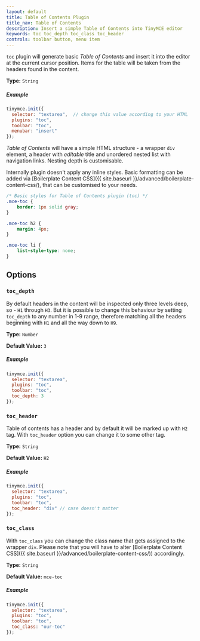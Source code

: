 ```yaml
---
layout: default
title: Table of Contents Plugin
title_nav: Table of Contents
description: Insert a simple Table of Contents into TinyMCE editor
keywords: toc toc_depth toc_class toc_header
controls: toolbar button, menu item
---
```


`toc` plugin will generate basic *Table of Contents* and insert it into the editor at the current cursor position. Items for the table will be taken from the headers found in the content. 

**Type:** `String`

##### Example

```js
tinymce.init({
  selector: "textarea",  // change this value according to your HTML
  plugins: "toc",
  toolbar: "toc",
  menubar: "insert"
});
```

*Table of Contents* will have a simple HTML structure - a wrapper `div` element, a header with *editable* title and unordered nested list with navigation links. Nesting depth is customisable. 

Internally plugin doesn't apply any inline styles. Basic formatting can be added via [Boilerplate Content CSS]({{ site.baseurl }}/advanced/boilerplate-content-css/), that can be customised to your needs.

```css
/* Basic styles for Table of Contents plugin (toc) */
.mce-toc {
	border: 1px solid gray;
}

.mce-toc h2 {
	margin: 4px;
}

.mce-toc li {
	list-style-type: none;
}
```

## Options

### `toc_depth`

By default headers in the content will be inspected only three levels deep, so - `H1` through `H3`. But it is possible to change this behaviour by setting `toc_depth` to any number in 1-9 range, therefore matching all the headers beginning with `H1` and all the way down to `H9`.

**Type:** `Number`

**Default Value:** `3`

##### Example

```js
tinymce.init({
  selector: "textarea",
  plugins: "toc",
  toolbar: "toc",
  toc_depth: 3
});
```

### `toc_header`

Table of contents has a header and by default it will be marked up with `H2` tag. With `toc_header` option you can change it to some other tag.

**Type:** `String`

**Default Value:** `H2`

##### Example

```js
tinymce.init({
  selector: "textarea",
  plugins: "toc",
  toolbar: "toc",
  toc_header: "div" // case doesn't matter
});
```

### `toc_class`

With `toc_class` you can change the class name that gets assigned to the wrapper `div`. Please note that you will have to alter [Boilerplate Content CSS]({{ site.baseurl }}/advanced/boilerplate-content-css/)) accordingly.

**Type:** `String`

**Default Value:** `mce-toc`

##### Example

```js
tinymce.init({
  selector: "textarea",
  plugins: "toc",
  toolbar: "toc",
  toc_class: "our-toc"
});
```